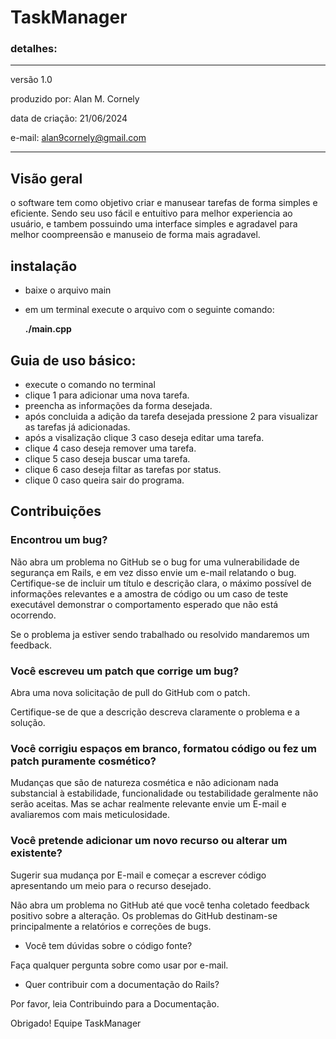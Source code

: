 # TaskManager

### detalhes:

------------------------------------
versão 1.0                      

produzido por: Alan M. Cornely   

data de criação: 21/06/2024      

e-mail: alan9cornely@gmail.com   

------------------------------------

## Visão geral

o software tem como objetivo criar e manusear tarefas de forma simples e eficiente.
Sendo seu uso fácil e entuitivo para melhor experiencia ao usuário, e tambem
possuindo uma interface simples e agradavel para melhor coompreensão e manuseio de forma mais agradavel.

## instalação 

* baixe o arquivo main 
* em um terminal execute o arquivo com o seguinte comando:

  **./main.cpp**

## Guia de uso básico: 

* execute o comando no terminal
* clique 1 para adicionar uma nova tarefa.
* preencha as informações da forma desejada.
* após concluida a adição da tarefa desejada pressione 2 para visualizar as tarefas já adicionadas.
* após a visalização clique 3 caso deseja editar uma tarefa.
* clique 4 caso deseja remover uma tarefa.
* clique 5 caso deseja buscar uma tarefa.
* clique 6 caso deseja filtar as tarefas por status.
* clique 0 caso queira sair do programa.

## Contribuições 

### Encontrou um bug?

Não abra um problema no GitHub se o bug for uma vulnerabilidade de segurança em Rails, e em vez disso envie um e-mail relatando o bug. Certifique-se de incluir um título e descrição clara, 
o máximo possível de informações relevantes e a amostra de código ou um caso de teste executável demonstrar o comportamento esperado que não está ocorrendo.

Se o problema ja estiver sendo trabalhado ou resolvido mandaremos um feedback.

### Você escreveu um patch que corrige um bug?

Abra uma nova solicitação de pull do GitHub com o patch.

Certifique-se de que a descrição descreva claramente o problema e a solução.

### Você corrigiu espaços em branco, formatou código ou fez um patch puramente cosmético?

Mudanças que são de natureza cosmética e não adicionam nada substancial à estabilidade, funcionalidade ou testabilidade geralmente não serão aceitas. Mas se achar realmente relevante envie um E-mail e avaliaremos com mais meticulosidade.

### Você pretende adicionar um novo recurso ou alterar um existente?

Sugerir sua mudança por E-mail e começar a escrever código apresentando um meio para o recurso desejado.

Não abra um problema no GitHub até que você tenha coletado feedback positivo sobre a alteração. Os problemas do GitHub destinam-se principalmente a relatórios e correções de bugs.

* Você tem dúvidas sobre o código fonte?

Faça qualquer pergunta sobre como usar por e-mail.

* Quer contribuir com a documentação do Rails?

Por favor, leia Contribuindo para a Documentação.

Obrigado! 
Equipe TaskManager
